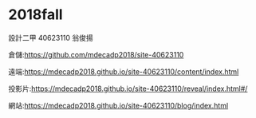 # 2018fall
設計二甲 40623110 翁俊揚 

倉儲:https://github.com/mdecadp2018/site-40623110

遠端:https://mdecadp2018.github.io/site-40623110/content/index.html

投影片:https://mdecadp2018.github.io/site-40623110/reveal/index.html#/

網站:https://mdecadp2018.github.io/site-40623110/blog/index.html
